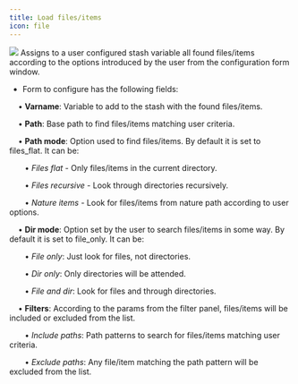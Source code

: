 ```yaml
---
title: Load files/items
icon: file
---
```


<img src="/static/images/icons/file.gif" /> Assigns to a user configured stash variable all found files/items according to the options introduced by the 
user from the configuration form window. 

* Form to configure has the following fields: <br />

&nbsp; &nbsp; • **Varname**: Variable to add to the stash with the found files/items. <br />

&nbsp; &nbsp; • **Path**: Base path to find files/items matching user criteria.<br />

&nbsp; &nbsp; • **Path mode**: Option used to find files/items. By default it is set to files_flat. It can be: <br />
      
&nbsp; &nbsp;&nbsp; &nbsp; • *Files flat* - Only files/items in the current directory. <br />

&nbsp; &nbsp;&nbsp; &nbsp; • *Files recursive* - Look through directories recursively.  <br />

&nbsp; &nbsp;&nbsp; &nbsp; • *Nature items* - Look for files/items from nature path according to user options. <br />



&nbsp; &nbsp; • **Dir mode**: Option set by the user to search files/items in some way. By default it is set to  file_only. It can be: <br />

&nbsp; &nbsp;&nbsp; &nbsp; • *File only*: Just look for files, not directories. <br />

&nbsp; &nbsp;&nbsp; &nbsp; • *Dir only*: Only directories will be attended. <br />

&nbsp; &nbsp;&nbsp; &nbsp; • *File and dir*: Look for files and through directories. <br />



&nbsp; &nbsp; • **Filters**: According to the params from the filter panel, files/items will be included or excluded from the list.<br />
      
&nbsp; &nbsp;&nbsp; &nbsp; • *Include paths*: Path patterns to search for files/items matching user criteria. <br />
     
&nbsp; &nbsp;&nbsp; &nbsp; • *Exclude paths*: Any file/item matching the path pattern will be excluded from the list.
